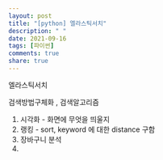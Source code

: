 ```yaml
---
layout: post
title: "[python] 엘라스틱서치"
description: " "
date: 2021-09-16
tags: [파이썬]
comments: true
share: true
---
```


엘라스틱서치

검색방법구체화 , 검색알고리즘



1. 시각화 - 화면에 무엇을 띄울지
2. 랭킹 - sort, keyword 에 대한 distance 구함
3. 장바구니 분석
4. 